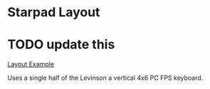 # Starpad Layout
# TODO update this
[Layout Example](http://www.keyboard-layout-editor.com/##@@_c=%23ffd100&a:7%3B&=&_c=%23909596&f:5%3B&=&=&=%3B&@_c=%23c4c8c5&st=MX1A-L1xx&f:6%3B&=Esc&=%2F%2F&=*&=%3F%3B&@=7&=8&=9&=%E2%80%93%3B&@=4&_n:true%3B&=5&=6&=+%3B&@=1&=2&=3&_c=%23ffd100&h:2%3B&=%3B&@_c=%23c4c8c5%3B&=0&_a:5%3B&=%3C%0A,&=%3E%0A.)

Uses a single half of the Levinson a vertical 4x6 PC FPS keyboard.
